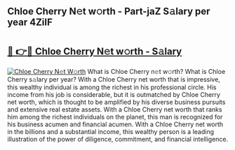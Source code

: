 ## Chloe Cherry N𝚎t w𝚘rth - Part-jaZ S𝚊lary per year 4ZiIF

# <h2><a href="http://gc26igy.nevu.top/?p=Chloe+Cherry">🔗 👉🔴 Chloe Cherry N𝚎t w𝚘rth - S𝚊lary</a></h2>

[![Chloe Cherry N𝚎t W𝚘rth](https://i.imgur.com/Oavwk0R.jpeg)](http://gc26igy.nevu.top/?p=Chloe+Cherry)
What is Chloe Cherry n𝚎t w𝚘rth? What is Chloe Cherry s𝚊lary per year?
With a Chloe Cherry net worth that is impressive, this wealthy individual is among the richest in his professional circle. His income from his job is considerable, but it is outmatched by Chloe Cherry net worth, which is thought to be amplified by his diverse business pursuits and extensive real estate assets. With a Chloe Cherry net worth that ranks him among the richest individuals on the planet, this man is recognized for his business acumen and financial acumen. With a Chloe Cherry net worth in the billions and a substantial income, this wealthy person is a leading illustration of the power of diligence, commitment, and financial intelligence.
